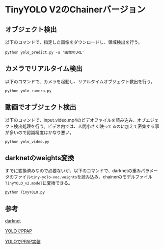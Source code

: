 # TinyYOLO V2のChainerバージョン


## オブジェクト検出
以下のコマンドで、指定した画像をダウンロードし、領域検出を行う。

```
python yolo_predict.py -u '画像のURL'
```

## カメラでリアルタイム検出
以下のコマンドで、カメラを起動し、リアルタイムオブジェクト救出を行う。

```
python yolo_camera.py
```

## 動画でオブジェクト検出
以下のコマンドで、input_video.mp4のビデオファイルを読み込み、オブエジェクト検出処理を行う。ビデオ内では、人間小さく映ってるのに加えて密集する事が多いので認識精度はかなり悪い。

```
python yolo_video.py
```


## darknetのweights変換
すでに変換済みなので必要ないが、以下のコマンドで、darknetの重みパラメータのファイル`tiny-yolo-voc.weights`を読み込み、chainerのモデルファイル`TinyYOLO_v2.model`に変換できる。

```
python TinyYOLO.py
```

## 参考
[darknet](http://pjreddie.com/darknet/yolo/)

[YOLOでPPAP](http://qiita.com/ashitani/items/566cf9234682cb5f2d60)

[YOLOでPPAP実装](https://github.com/ashitani)